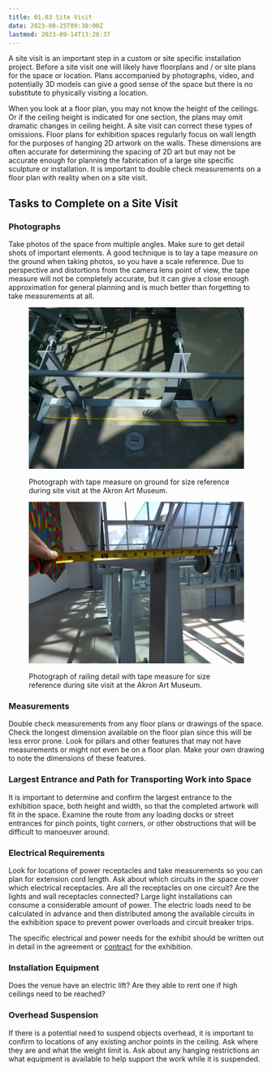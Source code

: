 ```yaml
---
title: 01.03 Site Visit
date: 2023-08-25T09:30:00Z
lastmod: 2023-09-14T13:20:37
---
```


A site visit is an important step in a custom or site specific installation project. Before a site visit one will likely have floorplans and / or site plans for the space or location. Plans accompanied by photographs, video, and potentially 3D models can give a good sense of the space but there is no substitute to physically visiting a location.

When you look at a floor plan, you may not know the height of the ceilings. Or if the ceiling height is indicated for one section, the plans may omit dramatic changes in ceiling height. A site visit can correct these types of omissions. Floor plans for exhibition spaces regularly focus on wall length for the purposes of hanging 2D artwork on the walls. These dimensions are often accurate for determining the spacing of 2D art but may not be accurate enough for planning the fabrication of a large site specific sculpture or installation. It is important to double check measurements on a floor plan with reality when on a site visit.

## Tasks to Complete on a Site Visit

### Photographs

Take photos of the space from multiple angles. Make sure to get detail shots of important elements. A good technique is to lay a tape measure on the ground when taking photos, so you have a scale reference. Due to perspective and distortions from the camera lens point of view, the tape measure will not be completely accurate, but it can give a close enough approximation for general planning and is much better than forgetting to take measurements at all.

<div class="gallery-grid">

<figure>

[![Akron Art Museum Site Visit](./2016-tape-measure-on-ground-site-visit-Akron-Art-Museum.jpg)](./2016-tape-measure-on-ground-site-visit-Akron-Art-Museum.jpg)

<figcaption>

Photograph with tape measure on ground for size reference during site visit at the Akron Art Museum.

</figcaption>

</figure>

<figure>

[![Akron Art Museum Site Visit detail measurement](./2016-tape-measure-with-railing-detail-shot-Akron-Art-Museum.jpg)](./2016-tape-measure-with-railing-detail-shot-Akron-Art-Museum.jpg)

<figcaption>

Photograph of railing detail with tape measure for size reference during site visit at the Akron Art Museum.

</figcaption>

</figure>

</div>

### Measurements

Double check measurements from any floor plans or drawings of the space. Check the longest dimension available on the floor plan since this will be less error prone. Look for pillars and other features that may not have measurements or might not even be on a floor plan. Make your own drawing to note the dimensions of these features.

### Largest Entrance and Path for Transporting Work into Space

It is important to determine and confirm the largest entrance to the exhibition space, both height and width, so that the completed artwork will fit in the space. Examine the route from any loading docks or street entrances for pinch points, tight corners, or other obstructions that will be difficult to manoeuver around.

### Electrical Requirements

Look for locations of power receptacles and take measurements so you can plan for extension cord length. Ask about which circuits in the space cover which electrical receptacles. Are all the receptacles on one circuit? Are the lights and wall receptacles connected? Large light installations can consume a considerable amount of power. The electric loads need to be calculated in advance and then distributed among the available circuits in the exhibition space to prevent power overloads and circuit breaker trips.

The specific electrical and power needs for the exhibit should be written out in detail in the agreement or [contract](../../../../art-faq/contracts-for-artists.md) for the exhibition.

### Installation Equipment

Does the venue have an electric lift? Are they able to rent one if high ceilings need to be reached?

### Overhead Suspension

If there is a potential need to suspend objects overhead, it is important to confirm to locations of any existing anchor points in the ceiling. Ask where they are and what the weight limit is. Ask about any hanging restrictions an what equipment is available to help support the work while it is suspended.
